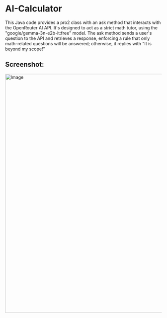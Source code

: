 # AI-Calculator

This Java code provides a pro2 class with an ask method that interacts with the OpenRouter AI API. It's designed to act as a strict math tutor, using the "google/gemma-3n-e2b-it:free" model. The ask method sends a user's question to the API and retrieves a response, enforcing a rule that only math-related questions will be answered; otherwise, it replies with "It is beyond my scope!"

## Screenshot:
<img width="1024" height="768" alt="Image" src="https://github.com/user-attachments/assets/d7e31a2e-95e2-4689-ba79-6f37331238a7" />
